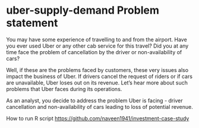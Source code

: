 # uber-supply-demand Problem statement
You may have some experience of travelling to and from the airport. Have you ever used Uber or any other cab service for this travel? Did you at any time face the problem of cancellation by the driver or non-availability of cars?

Well, if these are the problems faced by customers, these very issues also impact the business of Uber. If drivers cancel the request of riders or if cars are unavailable, Uber loses out on its revenue. Let’s hear more about such problems that Uber faces during its operations.

 As an analyst, you decide to address the problem Uber is facing - driver cancellation and non-availability of cars leading to loss of potential revenue. 
 
 How to run R script
 https://github.com/naveen1941/investment-case-study
